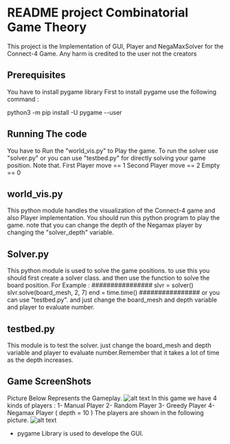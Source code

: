 # README project Combinatorial Game Theory
This project is the Implementation of GUI, Player and NegaMaxSolver for the Connect-4 Game.
Any harm is credited to the user not the creators

## Prerequisites
You have to install pygame library First to install pygame use the following command : 

python3 -m pip install -U pygame --user

## Running The code 
You have to Run the "world_vis.py" to Play the game.
To run the solver use "solver.py" or you can use "testbed.py" for directly solving your game position. 
Note that. 
First Player move == 1
Second Player move == 2
Empty == 0

## world_vis.py
This python module handles the visualization of the Connect-4 game and also Player implementation. You should run this python program to play the game. 
note that you can change the depth of the Negamax player by changing the "solver_depth" variable. 

## Solver.py
This python module is used to solve the game positions. to use this you should first create a solver class. and then use the function to solve the board position. For Example : 
################
slvr = solver()
slvr.solve(board_mesh, 2, 7)
end = time.time()
################
or you can use "testbed.py". and just change the board_mesh and depth variable and player to evaluate number. 
## testbed.py 
This module is to test the solver. just change the board_mesh and depth variable and player to evaluate number.Remember that it takes a lot of time as the depth increases. 

## Game ScreenShots

Picture Below Represents the Gameplay. 
![alt text](https://github.com/omidhajihassani/Connect-Four-Player-Solver-GUI/blob/master/Photos/Game.png)
In this game we have 4 kinds of players : 
1- Manual Player
2- Random Player
3- Greedy Player
4- Negamax Player ( depth = 10 )
The players are shown in the following picture. 
![alt text](https://github.com/omidhajihassani/Connect-Four-Player-Solver-GUI/blob/master/Photos/Mode.png)

* pygame Library is used to develope the GUI. 
